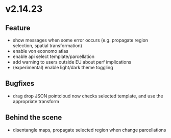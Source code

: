 # v2.14.23

## Feature

- show messages when some error occurs (e.g. propagate region selection, spatial transformation)
- enable von economo atlas
- enable api select template/parcellation
- add warning to users outside EU about perf implications
- (experimental) enable light/dark theme toggling

## Bugfixes

- drag drop JSON pointcloud now checks selected template, and use the appropriate transform

## Behind the scene

- disentangle maps, propagate selected region when change parcellations
